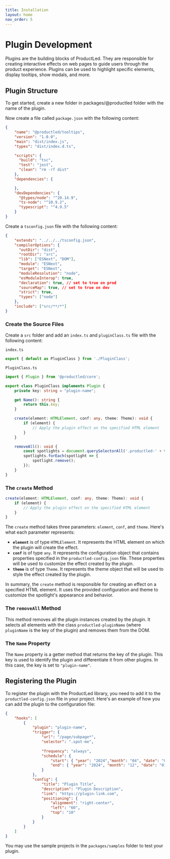 ```yaml
---
title: Installation
layout: home
nav_order: 5
---
```


# Plugin Development

Plugins are the building blocks of ProductLed. They are responsible for creating interactive effects on web pages to guide users through the product experience. Plugins can be used to highlight specific elements, display tooltips, show modals, and more.

## Plugin Structure

To get started, create a new folder in packages/@productled folder with the name of the plugin.

Now create a file called `package.json` with the following content:

```json
{
    "name": "@productled/tooltips",
    "version": "1.0.0",
    "main": "dist/index.js",
    "types": "dist/index.d.ts",

    "scripts": {
      "build": "tsc",
      "test": "jest",
      "clean": "rm -rf dist"
    },
    "dependencies": {

    },
    "devDependencies": {
      "@types/node": "^20.14.9",
      "ts-node": "^10.9.2",
      "typescript": "^4.9.5"
    }
}
```

Create a `tsconfig.json` file with the following content:

```json
{
    "extends": "../../../tsconfig.json",
    "compilerOptions": {
      "outDir": "dist",
      "rootDir": "src",
      "lib": ["ESNext", "DOM"],
      "module": "ESNext",
      "target": "ESNext",
      "moduleResolution": "node",
      "esModuleInterop": true,
      "declaration": true, // set to true on prod
      "sourceMap": true, // set to true on dev
      "strict": true,
      "types": ["node"]
    },
    "include": ["src/**/*"]
}
```

### Create the Source Files

Create a `src` folder and add an `index.ts` and `pluginClass.ts` file with the following content:

`index.ts`

```typescript
export { default as PluginClass } from './PluginClass';
```

`PluginClass.ts`

```typescript
import { Plugin } from '@productled/core';

export class PluginClass implements Plugin {
    private key: string = "plugin-name";

    get Name(): string {
        return this.key;
    }

    create(element: HTMLElement, conf: any, theme: Theme): void {
        if (element) {
            // Apply the plugin effect on the specified HTML element
        }
    }

    removeAll(): void {
        const spotlights = document.querySelectorAll('.productled-' + this.key);
        spotlights.forEach(spotlight => {
            spotlight.remove();
        });
    }
}
```

### The `create` Method

```typescript
create(element: HTMLElement, conf: any, theme: Theme): void {
    if (element) {
        // Apply the plugin effect on the specified HTML element
    }
}
```

The `create` method takes three parameters: `element`, `conf`, and `theme`. Here's what each parameter represents:

- **`element`** is of type `HTMLElement`. It represents the HTML element on which the plugin will create the effect. 
- **`conf`** is of type `any`. It represents the configuration object that contains properties specified in the `productled-config.json` file. These properties will be used to customize the effect created by the plugin.
- **`theme`** is of type `Theme`. It represents the theme object that will be used to style the effect created by the plugin. 

In summary, the `create` method is responsible for creating an effect on a specified HTML element. It uses the provided configuration and theme to customize the spotlight's appearance and behavior.

### The `removeAll` Method

This method removes all the plugin instances created by the plugin. It selects all elements with the class `productled-pluginName` (where `pluginName` is the key of the plugin) and removes them from the DOM.

### The `Name` Property

The `Name` property is a getter method that returns the key of the plugin. This key is used to identify the plugin and differentiate it from other plugins. In this case, the key is set to `"plugin-name"`.

## Registering the Plugin

To register the plugin with the ProductLed library, you need to add it to the `productled-config.json` file in your project. Here's an example of how you can add the plugin to the configuration file:

```json
{
    "hooks": [
        {
            "plugin": "plugin-name",
            "trigger": {
                "url": "/page/subpage*",
                "selector": ".spot-me",
            
                "frequency": "always",
                "schedule": {
                    "start": { "year": "2024","month": "04", "date": "01", "time": "09:00" },
                    "end": { "year": "2024", "month": "12", "date": "01", "time": "09:00" }
                }
            },
            "config": {
                "title": "Plugin Title",
                "description": "Plugin Description",
                "link": "https://plugin-link.com",
                "positioning": {
                    "alignment": "right-center",
                    "left": "60",
                    "top": "10"
                }
            }
        }
    ]
}
```

You may use the sample projects in the `packages/samples` folder to test your plugin.
